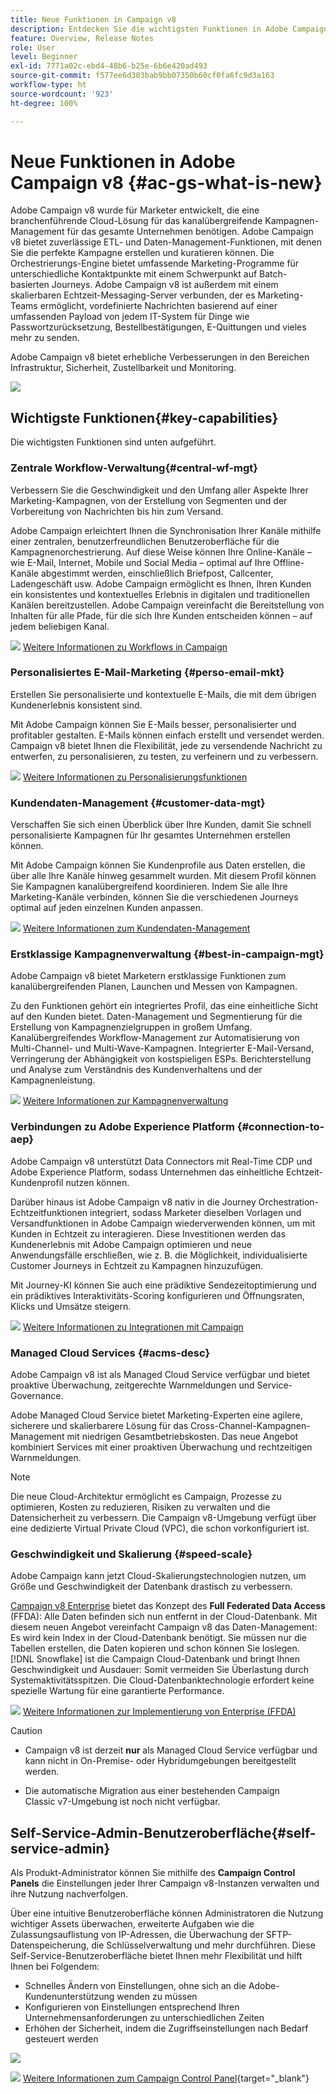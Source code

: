 ```yaml
---
title: Neue Funktionen in Campaign v8
description: Entdecken Sie die wichtigsten Funktionen in Adobe Campaign v8, neue Funktionen und alles, was Sie von der neuesten Version erwarten können.
feature: Overview, Release Notes
role: User
level: Beginner
exl-id: 7771a02c-ebd4-48b6-b25e-6b6e420ad493
source-git-commit: f577ee6d303bab9bb07350b60cf0fa6fc9d3a163
workflow-type: ht
source-wordcount: '923'
ht-degree: 100%

---
```


# Neue Funktionen in Adobe Campaign v8  {#ac-gs-what-is-new}

Adobe Campaign v8 wurde für Marketer entwickelt, die eine branchenführende Cloud-Lösung für das kanalübergreifende Kampagnen-Management für das gesamte Unternehmen benötigen. Adobe Campaign v8 bietet zuverlässige ETL- und Daten-Management-Funktionen, mit denen Sie die perfekte Kampagne erstellen und kuratieren können. Die Orchestrierungs-Engine bietet umfassende Marketing-Programme für unterschiedliche Kontaktpunkte mit einem Schwerpunkt auf Batch-basierten Journeys. Adobe Campaign v8 ist außerdem mit einem skalierbaren Echtzeit-Messaging-Server verbunden, der es Marketing-Teams ermöglicht, vordefinierte Nachrichten basierend auf einer umfassenden Payload von jedem IT-System für Dinge wie Passwortzurücksetzung, Bestellbestätigungen, E-Quittungen und vieles mehr zu senden.

Adobe Campaign v8 bietet erhebliche Verbesserungen in den Bereichen Infrastruktur, Sicherheit, Zustellbarkeit und Monitoring.

![](assets/home-page.png)

## Wichtigste Funktionen{#key-capabilities}

Die wichtigsten Funktionen sind unten aufgeführt.

### Zentrale Workflow-Verwaltung{#central-wf-mgt}

Verbessern Sie die Geschwindigkeit und den Umfang aller Aspekte Ihrer Marketing-Kampagnen, von der Erstellung von Segmenten und der Vorbereitung von Nachrichten bis hin zum Versand.

Adobe Campaign erleichtert Ihnen die Synchronisation Ihrer Kanäle mithilfe einer zentralen, benutzerfreundlichen Benutzeroberfläche für die Kampagnenorchestrierung. Auf diese Weise können Ihre Online-Kanäle – wie E-Mail, Internet, Mobile und Social Media – optimal auf Ihre Offline-Kanäle abgestimmt werden, einschließlich Briefpost, Callcenter, Ladengeschäft usw. Adobe Campaign ermöglicht es Ihnen, Ihren Kunden ein konsistentes und kontextuelles Erlebnis in digitalen und traditionellen Kanälen bereitzustellen. Adobe Campaign vereinfacht die Bereitstellung von Inhalten für alle Pfade, für die sich Ihre Kunden entscheiden können – auf jedem beliebigen Kanal.

![](../assets/do-not-localize/glass.png) [Weitere Informationen zu Workflows in Campaign](../config/workflows.md)

### Personalisiertes E-Mail-Marketing {#perso-email-mkt}

Erstellen Sie personalisierte und kontextuelle E-Mails, die mit dem übrigen Kundenerlebnis konsistent sind.

Mit Adobe Campaign können Sie E-Mails besser, personalisierter und profitabler gestalten. E-Mails können einfach erstellt und versendet werden. Campaign v8 bietet Ihnen die Flexibilität, jede zu versendende Nachricht zu entwerfen, zu personalisieren, zu testen, zu verfeinern und zu verbessern.

![](../assets/do-not-localize/glass.png) [Weitere Informationen zu Personalisierungsfunktionen](create-message.md)

### Kundendaten-Management {#customer-data-mgt}

Verschaffen Sie sich einen Überblick über Ihre Kunden, damit Sie schnell personalisierte Kampagnen für Ihr gesamtes Unternehmen erstellen können.

Mit Adobe Campaign können Sie Kundenprofile aus Daten erstellen, die über alle Ihre Kanäle hinweg gesammelt wurden. Mit diesem Profil können Sie Kampagnen kanalübergreifend koordinieren. Indem Sie alle Ihre Marketing-Kanäle verbinden, können Sie die verschiedenen Journeys optimal auf jeden einzelnen Kunden anpassen.

![](../assets/do-not-localize/glass.png) [Weitere Informationen zum Kundendaten-Management](audiences.md)

### Erstklassige Kampagnenverwaltung {#best-in-campaign-mgt}

Adobe Campaign v8 bietet Marketern erstklassige Funktionen zum kanalübergreifenden Planen, Launchen und Messen von Kampagnen.

Zu den Funktionen gehört ein integriertes Profil, das eine einheitliche Sicht auf den Kunden bietet. Daten-Management und Segmentierung für die Erstellung von Kampagnenzielgruppen in großem Umfang. Kanalübergreifendes Workflow-Management zur Automatisierung von Multi-Channel- und Multi-Wave-Kampagnen. Integrierter E-Mail-Versand, Verringerung der Abhängigkeit von kostspieligen ESPs. Berichterstellung und Analyse zum Verständnis des Kundenverhaltens und der Kampagnenleistung.

![](../assets/do-not-localize/glass.png) [Weitere Informationen zur Kampagnenverwaltung](campaigns.md)


### Verbindungen zu Adobe Experience Platform {#connection-to-aep}

Adobe Campaign v8 unterstützt Data Connectors mit Real-Time CDP und Adobe Experience Platform, sodass Unternehmen das einheitliche Echtzeit-Kundenprofil nutzen können.

Darüber hinaus ist Adobe Campaign v8 nativ in die Journey Orchestration-Echtzeitfunktionen integriert, sodass Marketer dieselben Vorlagen und Versandfunktionen in Adobe Campaign wiederverwenden können, um mit Kunden in Echtzeit zu interagieren. Diese Investitionen werden das Kundenerlebnis mit Adobe Campaign optimieren und neue Anwendungsfälle erschließen, wie z. B. die Möglichkeit, individualisierte Customer Journeys in Echtzeit zu Kampagnen hinzuzufügen.

Mit Journey-KI können Sie auch eine prädiktive Sendezeitoptimierung und ein prädiktives Interaktivitäts-Scoring konfigurieren und Öffnungsraten, Klicks und Umsätze steigern.

![](../assets/do-not-localize/glass.png) [Weitere Informationen zu Integrationen mit Campaign](../connect/integration.md)


### Managed Cloud Services {#acms-desc}

Adobe Campaign v8 ist als Managed Cloud Service verfügbar und bietet proaktive Überwachung, zeitgerechte Warnmeldungen und Service-Governance.

Adobe Managed Cloud Service bietet Marketing-Experten eine agilere, sicherere und skalierbarere Lösung für das Cross-Channel-Kampagnen-Management mit niedrigen Gesamtbetriebskosten. Das neue Angebot kombiniert Services mit einer proaktiven Überwachung und rechtzeitigen Warnmeldungen.

>[!NOTE]
>
>Die neue Cloud-Architektur ermöglicht es Campaign, Prozesse zu optimieren, Kosten zu reduzieren, Risiken zu verwalten und die Datensicherheit zu verbessern. Die Campaign v8-Umgebung verfügt über eine dedizierte Virtual Private Cloud (VPC), die schon vorkonfiguriert ist.

### Geschwindigkeit und Skalierung {#speed-scale}

Adobe Campaign kann jetzt Cloud-Skalierungstechnologien nutzen, um Größe und Geschwindigkeit der Datenbank drastisch zu verbessern.

[Campaign v8 Enterprise](../architecture/enterprise-deployment.md) bietet das Konzept des **Full Federated Data Access** (FFDA): Alle Daten befinden sich nun entfernt in der Cloud-Datenbank. Mit diesem neuen Angebot vereinfacht Campaign v8 das Daten-Management: Es wird kein Index in der Cloud-Datenbank benötigt. Sie müssen nur die Tabellen erstellen, die Daten kopieren und schon können Sie loslegen. [!DNL Snowflake] ist die Campaign Cloud-Datenbank und bringt Ihnen Geschwindigkeit und Ausdauer: Somit vermeiden Sie Überlastung durch Systemaktivitätsspitzen. Die Cloud-Datenbanktechnologie erfordert keine spezielle Wartung für eine garantierte Performance.

![](../assets/do-not-localize/glass.png) [Weitere Informationen zur Implementierung von Enterprise (FFDA)](../architecture/enterprise-deployment.md)

>[!CAUTION]
>
>* Campaign v8 ist derzeit **nur** als Managed Cloud Service verfügbar und kann nicht in On-Premise- oder Hybridumgebungen bereitgestellt werden.
>
>* Die automatische Migration aus einer bestehenden Campaign Classic v7-Umgebung ist noch nicht verfügbar.


## Self-Service-Admin-Benutzeroberfläche{#self-service-admin}

Als Produkt-Administrator können Sie mithilfe des **Campaign Control Panels** die Einstellungen jeder Ihrer Campaign v8-Instanzen verwalten und ihre Nutzung nachverfolgen.

Über eine intuitive Benutzeroberfläche können Administratoren die Nutzung wichtiger Assets überwachen, erweiterte Aufgaben wie die Zulassungsauflistung von IP-Adressen, die Überwachung der SFTP-Datenspeicherung, die Schlüsselverwaltung und mehr durchführen. Diese Self-Service-Benutzeroberfläche bietet Ihnen mehr Flexibilität und hilft Ihnen bei Folgendem:

* Schnelles Ändern von Einstellungen, ohne sich an die Adobe-Kundenunterstützung wenden zu müssen
* Konfigurieren von Einstellungen entsprechend Ihren Unternehmensanforderungen zu unterschiedlichen Zeiten
* Erhöhen der Sicherheit, indem die Zugriffseinstellungen nach Bedarf gesteuert werden

![](assets/subdomain1.png)

![](../assets/do-not-localize/glass.png) [Weitere Informationen zum Campaign Control Panel](https://experienceleague.adobe.com/docs/control-panel/using/discover-control-panel/key-features.html?lang=de){target="_blank"}


